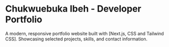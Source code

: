 # Chukwuebuka Ibeh - Developer Portfolio

A modern, responsive portfolio website built with [Next.js, CSS and Tailwind CSS]. Showcasing selected projects, skills, and contact information.



